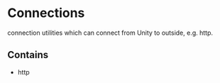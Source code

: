 # Connections
connection utilities which can connect from Unity to outside, e.g. http.

## Contains
* http

